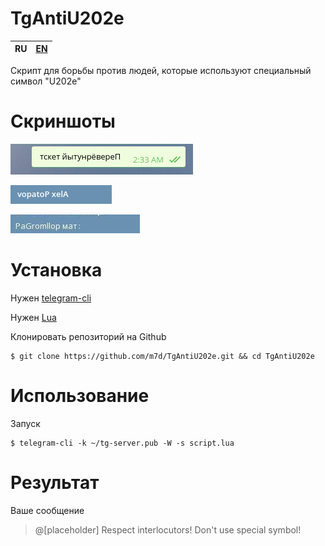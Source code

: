 # TgAntiU202e

|  RU |  [EN](https://github.com/m7d/TgAntiU202e/blob/master/README.md) |
| :-: |  :------------------------------------------------------------: |

Скрипт для борьбы против людей, которые используют специальный символ "U202e"

# Скриншоты

![screenshot 1](screenshots/scr1.png)

![screenshot 2](screenshots/scr2.png)

![screenshot 3](screenshots/scr3.jpg)

# Установка

Нужен [telegram-cli](https://github.com/vysheng/tg "telegram-cli")

Нужен [Lua](http://www.lua.org/download.html "Lua")

Клонировать репозиторий на Github

```
$ git clone https://github.com/m7d/TgAntiU202e.git && cd TgAntiU202e
```

# Использование

Запуск

```
$ telegram-cli -k ~/tg-server.pub -W -s script.lua
```

# Результат

Ваше сообщение

> @[placeholder] Respect interlocutors! Don't use special symbol!

